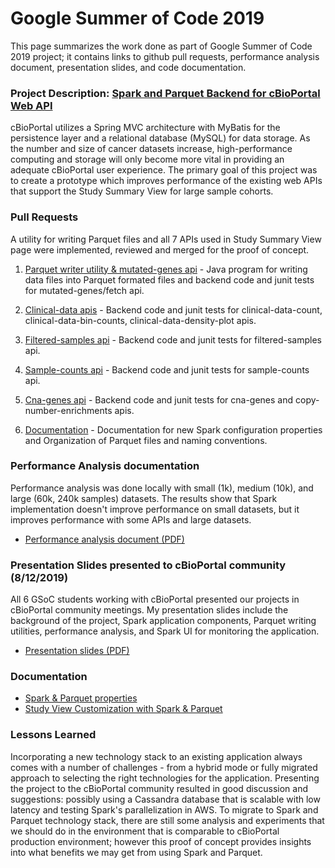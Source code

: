 # Google Summer of Code 2019
This page summarizes the work done as part of Google Summer of Code 2019 project; it contains links to github pull requests, performance analysis document, presentation slides, and code documentation.

### Project Description: [Spark and Parquet Backend for cBioPortal Web API](https://summerofcode.withgoogle.com/projects/#5105508921376768) 
cBioPortal utilizes a Spring MVC architecture with MyBatis for the persistence layer and a relational database (MySQL) for data storage. As the number and size of cancer datasets increase, high-performance computing and storage will only become more vital in providing an adequate cBioPortal user experience. The primary goal of this project was to create a prototype which improves performance of the existing web APIs that support the Study Summary View for large sample cohorts.

### Pull Requests
A utility for writing Parquet files and all 7 APIs used in Study Summary View page were implemented, reviewed and merged for the proof of concept.

1. [Parquet writer utility & mutated-genes api](https://github.com/cBioPortal/cbioportal/pull/6334) - 
Java program for writing data files into Parquet formated files and backend code and junit tests for mutated-genes/fetch api.

2. [Clinical-data apis](https://github.com/cBioPortal/cbioportal/pull/6386) -
Backend code and junit tests for clinical-data-count, clinical-data-bin-counts, clinical-data-density-plot apis.

3. [Filtered-samples api](https://github.com/cBioPortal/cbioportal/pull/6440) - Backend code and junit tests for filtered-samples api.

4. [Sample-counts api](https://github.com/cBioPortal/cbioportal/pull/6475) - Backend code and junit tests for sample-counts api.

5. [Cna-genes api](https://github.com/cBioPortal/cbioportal/pull/6483) - Backend code and junit tests for cna-genes and copy-number-enrichments apis.

6. [Documentation](https://github.com/cBioPortal/cbioportal/pull/6494) - Documentation for new Spark configuration properties and Organization of Parquet files and naming conventions.

### Performance Analysis documentation
Performance analysis was done locally with small (1k), medium (10k), and large (60k, 240k samples) datasets. The results show that Spark implementation doesn't improve performance on small datasets, but it improves performance with some APIs and large datasets.  
* [Performance analysis document (PDF)](./spark-parquet-performance.pdf)

### Presentation Slides presented to cBioPortal community (8/12/2019)
All 6 GSoC students working with cBioPortal presented our projects in cBioPortal community meetings.
My presentation slides include the background of the project, Spark application components, Parquet writing utilities, performance analysis, and Spark UI for monitoring the application.
* [Presentation slides (PDF)](./spark-parquet-slides.pdf)

### Documentation
* [Spark & Parquet properties](https://github.com/cBioPortal/cbioportal/blob/spark-parquet-persistence/docs/portal.properties-Reference.md#spark--parquet)
* [Study View Customization with Spark & Parquet](https://github.com/cBioPortal/cbioportal/blob/spark-parquet-persistence/docs/Spark-Parquet-Data-Loading.md)

### Lessons Learned
Incorporating a new technology stack to an existing application always comes with a number of challenges - from a hybrid mode or fully migrated approach to selecting the right technologies for the application. Presenting the project to the cBioPortal community resulted in good discussion and suggestions: possibly using a Cassandra database that is scalable with low latency and testing Spark's parallelization in AWS. To migrate to Spark and Parquet technology stack, there are still some analysis and experiments that we should do in the environment that is comparable to cBioPortal production environment; however this proof of concept provides insights into what benefits we may get from using Spark and Parquet. 
